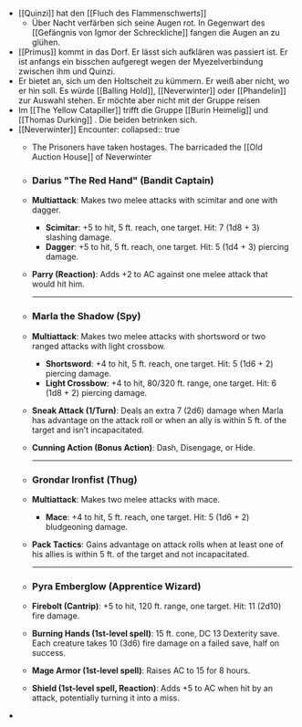 - [[Quinzi]] hat den [[Fluch des Flammenschwerts]]
	- Über Nacht verfärben sich seine Augen rot. In Gegenwart des [[Gefängnis von Igmor der Schreckliche]] fangen die Augen an zu glühen.
- [[Primus]] kommt in das Dorf. Er lässt sich aufklären was passiert ist. Er ist anfangs ein bisschen aufgeregt wegen der Myezelverbindung zwischen ihm und Quinzi.
- Er bietet an, sich um den Holtscheit zu kümmern. Er weiß aber nicht, wo er hin soll. Es würde [[Balling Hold]], [[Neverwinter]] oder [[Phandelin]] zur Auswahl stehen. Er möchte aber nicht mit der Gruppe reisen
- Im [[The Yellow Catapiller]] trifft die Gruppe [[Burin Heimelig]] und [[Thomas Durking]] . Die beiden betrinken sich.
- [[Neverwinter]] Encounter:
  collapsed:: true
	- The Prisoners have taken hostages. The barricaded the [[Old Auction House]] of Neverwinter
	- ### **Darius "The Red Hand" (Bandit Captain)**
	- **Multiattack**: Makes two melee attacks with scimitar and one with dagger.
		- **Scimitar**: +5 to hit, 5 ft. reach, one target. Hit: 7 (1d8 + 3) slashing damage.
		- **Dagger**: +5 to hit, 5 ft. reach, one target. Hit: 5 (1d4 + 3) piercing damage.
	- **Parry (Reaction)**: Adds +2 to AC against one melee attack that would hit him.
	  
	  ---
	- ### **Marla the Shadow (Spy)**
	- **Multiattack**: Makes two melee attacks with shortsword or two ranged attacks with light crossbow.
		- **Shortsword**: +4 to hit, 5 ft. reach, one target. Hit: 5 (1d6 + 2) piercing damage.
		- **Light Crossbow**: +4 to hit, 80/320 ft. range, one target. Hit: 6 (1d8 + 2) piercing damage.
	- **Sneak Attack (1/Turn)**: Deals an extra 7 (2d6) damage when Marla has advantage on the attack roll or when an ally is within 5 ft. of the target and isn’t incapacitated.
	- **Cunning Action (Bonus Action)**: Dash, Disengage, or Hide.
	  
	  ---
	- ### **Grondar Ironfist (Thug)**
	- **Multiattack**: Makes two melee attacks with mace.
		- **Mace**: +4 to hit, 5 ft. reach, one target. Hit: 5 (1d6 + 2) bludgeoning damage.
	- **Pack Tactics**: Gains advantage on attack rolls when at least one of his allies is within 5 ft. of the target and not incapacitated.
	  
	  ---
	- ### **Pyra Emberglow (Apprentice Wizard)**
	- **Firebolt (Cantrip)**: +5 to hit, 120 ft. range, one target. Hit: 11 (2d10) fire damage.
	- **Burning Hands (1st-level spell)**: 15 ft. cone, DC 13 Dexterity save. Each creature takes 10 (3d6) fire damage on a failed save, half on success.
	- **Mage Armor (1st-level spell)**: Raises AC to 15 for 8 hours.
	- **Shield (1st-level spell, Reaction)**: Adds +5 to AC when hit by an attack, potentially turning it into a miss.
-